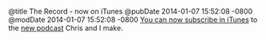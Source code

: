 @title The Record - now on iTunes
@pubDate 2014-01-07 15:52:08 -0800
@modDate 2014-01-07 15:52:08 -0800
[You can now subscribe in iTunes](https://itunes.apple.com/us/podcast/the-record/id791861057) to the [new podcast](http://therecord.co/) Chris and I make.
